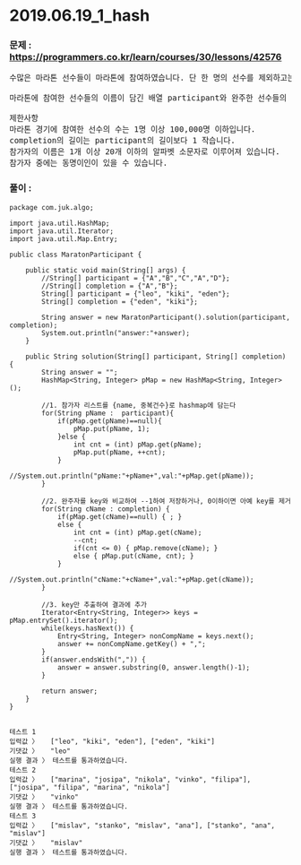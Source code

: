 # 2019.06.19_1_hash

### 문제 : https://programmers.co.kr/learn/courses/30/lessons/42576  
<pre>
수많은 마라톤 선수들이 마라톤에 참여하였습니다. 단 한 명의 선수를 제외하고는 모든 선수가 마라톤을 완주하였습니다.

마라톤에 참여한 선수들의 이름이 담긴 배열 participant와 완주한 선수들의 이름이 담긴 배열 completion이 주어질 때, 완주하지 못한 선수의 이름을 return 하도록 solution 함수를 작성해주세요.

제한사항
마라톤 경기에 참여한 선수의 수는 1명 이상 100,000명 이하입니다.
completion의 길이는 participant의 길이보다 1 작습니다.
참가자의 이름은 1개 이상 20개 이하의 알파벳 소문자로 이루어져 있습니다.
참가자 중에는 동명이인이 있을 수 있습니다.
</pre>
### 풀이 : 

~~~
package com.juk.algo;

import java.util.HashMap;
import java.util.Iterator;
import java.util.Map.Entry;

public class MaratonParticipant {

	public static void main(String[] args) {
		//String[] participant = {"A","B","C","A","D"};	
		//String[] completion = {"A","B"};	
		String[] participant = {"leo", "kiki", "eden"};
		String[] completion = {"eden", "kiki"};	
		
		String answer = new MaratonParticipant().solution(participant, completion);
		System.out.println("answer:"+answer);
	}
	
	public String solution(String[] participant, String[] completion) {
        String answer = "";
        HashMap<String, Integer> pMap = new HashMap<String, Integer>();
        
        //1. 참가자 리스트를 {name, 중복건수}로 hashmap에 담는다
        for(String pName :  participant){
            if(pMap.get(pName)==null){
            	pMap.put(pName, 1);
            }else {
            	int cnt = (int) pMap.get(pName);
                pMap.put(pName, ++cnt);
            }            
            //System.out.println("pName:"+pName+",val:"+pMap.get(pName));
        }
        
        //2. 완주자를 key와 비교하여 --1하여 저장하거나, 0이하이면 아예 key를 제거
        for(String cName : completion) {
        	if(pMap.get(cName)==null) { ; }
        	else {
        		int cnt = (int) pMap.get(cName);
        		--cnt;
        		if(cnt <= 0) { pMap.remove(cName); }
        		else { pMap.put(cName, cnt); }
        	}        	
        	//System.out.println("cName:"+cName+",val:"+pMap.get(cName));
        }
        
        //3. key만 추출하여 결과에 추가
        Iterator<Entry<String, Integer>> keys = pMap.entrySet().iterator();
        while(keys.hasNext()) {
        	Entry<String, Integer> nonCompName = keys.next();
        	answer += nonCompName.getKey() + ",";
        }
        if(answer.endsWith(",")) {
        	answer = answer.substring(0, answer.length()-1);
        }
        
        return answer;
    }
}


테스트 1
입력값 〉	["leo", "kiki", "eden"], ["eden", "kiki"]
기댓값 〉	"leo"
실행 결과 〉	테스트를 통과하였습니다.
테스트 2
입력값 〉	["marina", "josipa", "nikola", "vinko", "filipa"], ["josipa", "filipa", "marina", "nikola"]
기댓값 〉	"vinko"
실행 결과 〉	테스트를 통과하였습니다.
테스트 3
입력값 〉	["mislav", "stanko", "mislav", "ana"], ["stanko", "ana", "mislav"]
기댓값 〉	"mislav"
실행 결과 〉	테스트를 통과하였습니다.
~~~ 



